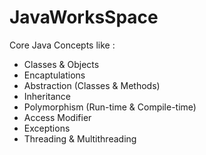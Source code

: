 # JavaWorksSpace
Core Java Concepts like :
- Classes & Objects
- Encaptulations
- Abstraction (Classes & Methods)
- Inheritance
- Polymorphism (Run-time & Compile-time)
- Access Modifier
- Exceptions 
- Threading & Multithreading
